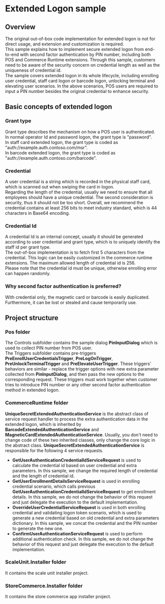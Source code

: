 # Extended Logon sample

## Overview
The original out-of-box code implementation for extended logon is not for direct usage, and extension and customization is required.\
This sample explains how to implement secure extended logon from end-to-end with second factor authentication by PIN number, including both POS and Commerce Runtime extensions. Through this sample, customers need to be aware of the security concern on credential length as well as the uniqueness of credential id.\
The sample covers extended logon in its whole lifecycle, including enrolling user credential, staff card logon or barcode logon, unlocking terminal and elevating user scenarios. In the above scenarios, POS users are required to input a PIN number besides the original credential to enhance security.

## Basic concepts of extended logon

### Grant type
Grant type describes the mechanism on how a POS user is authenticated.\
In normal operator Id and password logon, the grant type is "password".\
In staff card extended logon, the grant type is coded as "auth://example.auth.contoso.com/msr".\
In barcode extended logon, the grant type is coded as "auth://example.auth.contoso.com/barcode".

### Credential
A user credential is a string which is recorded in the physical staff card, which is scanned out when swiping the card in logon.\
Regarding the length of the credential, usually we need to ensure that all employees should have a unique credential. The second consideration is security, thus it should not be too short. Overall, we recommend the credential contains at least 256 bits to meet industry standard, which is 44 characters in Base64 encoding.

### Credential Id
A credential Id is an internal concept, usually it should be generated according to user credential and grant type, which is to uniquely identify the staff id per grant type.\
The out-of-box implementation is to fetch first 5 characters from the credential. This logic can be easily customized in the commerce runtime extensions. The maximum allowed length of credential id is 256.\
Please note that the credential id must be unique, otherwise enrolling error can happen randomly.

### Why second factor authentication is preferred?
With credential only, the magnetic card or barcode is easily duplicated. Furthermore, it can be lost or stealed and cause temporarily use.

## Project structure

### Pos folder
The Controls subfolder contains the sample dialog **PinInputDialog** which is used to collect PIN number from POS user.\
The Triggers subfolder contains pre-triggers **PreEnrollUserCredentialsTrigger**, **PreLogOnTrigger**, **PreUnlockTerminalTrigger** and **PreElevateUserTrigger**. These triggers' behaviors are similar - replace the trigger options with new extra parameter collected from **PinInputDialog**, and then pass the new options to the corresponding request. These triggers must work together when customer tries to introduce PIN number or any other second factor authentication method in extended logon.

### CommerceRuntime folder
**UniqueSecretExtendedAuthenticationService** is the abstract class of service request handler to process the extra authentication data in the extended logon, which is inherited by **BarcodeExtendedAuthenticationService** and **MagneticCardExtendedAuthenticationService**. Usually, you don't need to change code of these two inherited classes, only change the core logic in the abstract class. **UniqueSecretExtendedAuthenticationService** is responsible for the following 4 service requests.
- **GetUserAuthenticationCredentialIdServiceRequest** is used to calculate the credential id based on user credential and extra parameters. In this sample, we change the required length of credential and the length of credential id.
- **GetUserEnrollmentDetailsServiceRequest** is used in enrolling credential scenario, which calls previous **GetUserAuthenticationCredentialIdServiceRequest** to get enrollment details. In this sample, we do not change the behavior of this request and just delegate the execution to the default implementation.
- **OverrideUserCredentialServiceRequest** is used in both enrolling credential and validating logon token scenario, which is used to generate a new credential based on old credential and extra parameters dictionary. In this sample, we concat the credential and the PIN number to generate the new one.
- **ConfirmUserAuthenticationServiceRequest** is used to perform additional authentication check.  In this sample, we do not change the behavior of this request and just delegate the execution to the default implementation.

### ScaleUnit.Installer folder
It contains the scale unit installer project.

### StoreCommerce.Installer folder
It contains the store commerce app installer project.